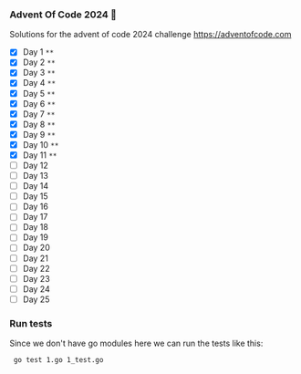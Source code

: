 ### Advent Of Code 2024 &#x1F384;

Solutions for the advent of code 2024 challenge
https://adventofcode.com

- [x] Day 1 `**`
- [x] Day 2 `**`
- [x] Day 3 `**`
- [x] Day 4 `**`
- [x] Day 5 `**`
- [x] Day 6 `**`
- [x] Day 7 `**`
- [x] Day 8 `**`
- [x] Day 9 `**`
- [x] Day 10 `**`
- [x] Day 11 `**`
- [ ] Day 12
- [ ] Day 13
- [ ] Day 14
- [ ] Day 15
- [ ] Day 16
- [ ] Day 17
- [ ] Day 18
- [ ] Day 19
- [ ] Day 20
- [ ] Day 21
- [ ] Day 22
- [ ] Day 23
- [ ] Day 24
- [ ] Day 25

### Run tests

Since we don't have go modules here we can run the tests like this:
```
 go test 1.go 1_test.go
```
